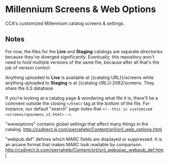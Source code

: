 # Millennium Screens & Web Options

CCA's customized Millennium catalog screens & settings.

## Notes

For now, the files for the **Live** and **Staging** catalogs are separate directories because they've diverged significantly. Eventually, this repository won't need to hold multiple versions of the same file, because after all that's the job of version control.

Anything uploaded to **Live** is available at {{catalog URL}}/screens while anything uploaded to **Staging** is at {{catalog URL}}:2082/screens. They share the ILS database.

If you're looking at a catalog page & wondering what file it is, there'll be a comment outside the closing `</html>` tag at the bottom of the file. For instance, our default "search" page notes that `<!--this is customized <screens/opacmenu_s2.html>-->`.

"wwwoptions" contains global settings that affect many things in the catalog.
http://csdirect.iii.com/sierrahelp/Content/sril/sril_web_options.html

"webpub.def" defines which MARC fields are displayed or suppressed. It is an arcane format that makes MARC look readable by comparison.
http://csdirect.iii.com/sierrahelp/Content/sril/sril_webopac_webpub_def.html
